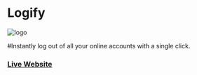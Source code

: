 # Logify

![logo](https://user-images.githubusercontent.com/9091157/43661129-15c9ea58-972f-11e8-91c8-ee1d7269a8c1.png)

#Instantly log out of all your online accounts with a single click.

### [Live Website](https://saig18.github.io/Logify/)
